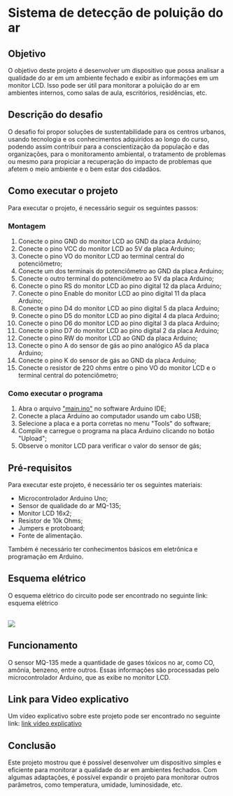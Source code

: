 # Sistema de detecção de poluição do ar

## Objetivo
O objetivo deste projeto é desenvolver um dispositivo que possa analisar a qualidade do ar em um ambiente fechado e exibir as informações em um monitor LCD. Isso pode ser útil para monitorar a poluição do ar em ambientes internos, como salas de aula, escritórios, residências, etc.

## Descrição do desafio
O desafio foi propor soluções de sustentabilidade para os centros urbanos, usando tecnologia e os conhecimentos adquiridos ao longo do curso, podendo assim contribuir para a conscientização da população e das organizações, para o monitoramento ambiental, o tratamento de problemas ou mesmo para propiciar a recuperação do impacto de problemas que afetem o meio ambiente e o bem estar dos cidadãos.

## Como executar o projeto
Para executar o projeto, é necessário seguir os seguintes passos:

### Montagem

1. Conecte o pino GND do monitor LCD ao GND da placa Arduino;
1. Conecte o pino VCC do monitor LCD ao 5V da placa Arduino;
2. Conecte o pino VO do monitor LCD ao terminal central do potenciômetro;
3. Conecte um dos terminais do potenciômetro ao GND da placa Arduino;
4. Conecte o outro terminal do potenciômetro ao 5V da placa Arduino;
5. Conecte o pino RS do monitor LCD ao pino digital 12 da placa Arduino;
6. Conecte o pino Enable do monitor LCD ao pino digital 11 da placa Arduino;
7. Conecte o pino D4 do monitor LCD ao pino digital 5 da placa Arduino;
8. Conecte o pino D5 do monitor LCD ao pino digital 4 da placa Arduino;
9. Conecte o pino D6 do monitor LCD ao pino digital 3 da placa Arduino;
10. Conecte o pino D7 do monitor LCD ao pino digital 2 da placa Arduino;
11. Conecte o pino RW do monitor LCD ao GND da placa Arduino;
12. Conecte o pino A do sensor de gás ao pino analógico A5 da placa Arduino;
13. Conecte o pino K do sensor de gás ao GND da placa Arduino;
14. Conecte o resistor de 220 ohms entre o pino VO do monitor LCD e o terminal central do potenciômetro;

### Como executar o programa

1. Abra o arquivo <a href="https://github.com/devCaiqueWS/Sprint01/main.ino">"main.ino"</a> no software Arduino IDE;
2. Conecte a placa Arduino ao computador usando um cabo USB;
3. Selecione a placa e a porta corretas no menu "Tools" do software;
4. Compile e carregue o programa na placa Arduino clicando no botão "Upload";
5. Observe o monitor LCD para verificar o valor do sensor de gás;

## Pré-requisitos
Para executar este projeto, é necessário ter os seguintes materiais:

- Microcontrolador Arduino Uno;
- Sensor de qualidade do ar MQ-135;
- Monitor LCD 16x2;
- Resistor de 10k Ohms;
- Jumpers e protoboard;
- Fonte de alimentação.

Também é necessário ter conhecimentos básicos em eletrônica e programação em Arduino.

## Esquema elétrico
O esquema elétrico do circuito pode ser encontrado no seguinte link: esquema elétrico

<br><img src="https://github.com/devCaiqueWS/Sprint01/blob/main/circuit_ino.PNG">

## Funcionamento
O sensor MQ-135 mede a quantidade de gases tóxicos no ar, como CO, amônia, benzeno, entre outros. Essas informações são processadas pelo microcontrolador Arduino, que as exibe no monitor LCD.

## Link para Video explicativo
Um vídeo explicativo sobre este projeto pode ser encontrado no seguinte link: <a href="https://www.youtube.com/watch?v=0RMNj6OlUhY">link vídeo explicativo</a>

## Conclusão
Este projeto mostrou que é possível desenvolver um dispositivo simples e eficiente para monitorar a qualidade do ar em ambientes fechados. Com algumas adaptações, é possível expandir o projeto para monitorar outros parâmetros, como temperatura, umidade, luminosidade, etc.


